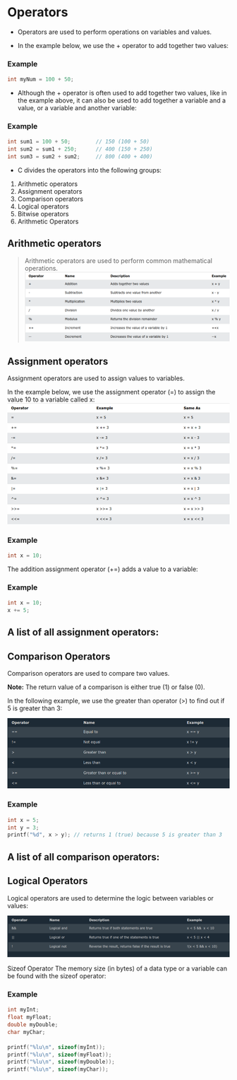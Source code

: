# Operators
- Operators are used to perform operations on variables and values.

- In the example below, we use the + operator to add together two values:

### Example
```c
int myNum = 100 + 50;
```

- Although the + operator is often used to add together two values, like in the example above, it can also be used to add together a variable and a value, or a variable and another variable:

### Example
```c
int sum1 = 100 + 50;        // 150 (100 + 50)
int sum2 = sum1 + 250;      // 400 (150 + 250)
int sum3 = sum2 + sum2;     // 800 (400 + 400)
```
- C divides the operators into the following groups:

1. Arithmetic operators
1. Assignment operators
1. Comparison operators
1. Logical operators
1. Bitwise operators
1. Arithmetic Operators

## Arithmetic operators
> Arithmetic operators are used to perform common mathematical operations.
![arithmetic-operators](../../assets/screenshots/arithmetic-operators.png)


## Assignment operators
Assignment operators are used to assign values to variables.

In the example below, we use the assignment operator (=) to assign the value 10 to a variable called x:
![assignment-operators](../../assets/screenshots/assignment-operators.png)

### Example
```c
int x = 10;
```
The addition assignment operator (+=) adds a value to a variable:

### Example
```c
int x = 10;
x += 5;
```
## A list of all assignment operators:



## Comparison Operators
Comparison operators are used to compare two values.

**Note:** The return value of a comparison is either true (1) or false (0).

In the following example, we use the greater than operator (>) to find out if 5 is greater than 3:

![comparison-operators](../../assets/screenshots/comparison-operators.png)


### Example
```c
int x = 5;
int y = 3;
printf("%d", x > y); // returns 1 (true) because 5 is greater than 3
```
## A list of all comparison operators:

## Logical Operators
Logical operators are used to determine the logic between variables or values:

![logical-operators](../../assets/screenshots/logical-operator.png)


Sizeof Operator
The memory size (in bytes) of a data type or a variable can be found with the sizeof operator:

### Example
```c
int myInt;
float myFloat;
double myDouble;
char myChar;

printf("%lu\n", sizeof(myInt));
printf("%lu\n", sizeof(myFloat));
printf("%lu\n", sizeof(myDouble));
printf("%lu\n", sizeof(myChar));
```